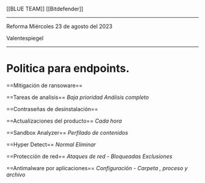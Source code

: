 [[BLUE TEAM]]
[[Bitdefender]]

---
Reforma Miércoles 23 de agosto del 2023

Valentespiegel

---
# Politica para endpoints.

==Mitigación de ransoware==

==Tareas de analisis==
*Baja prioridad*
*Análisis completo*

==Contraseñas de desinstalación==

==Actualizaciones del producto==
*Cada hora*

==Sandbox Analyzer==
*Perfilado de contenidos*

==Hyper Detect==
*Normal*
*Eliminar*

==Protección de red==
*Ataques de red - Bloqueadas*
*Exclusiones*

==Antimalware por aplicaciones==
*Configuración - Carpeta , proceso y archivo*

